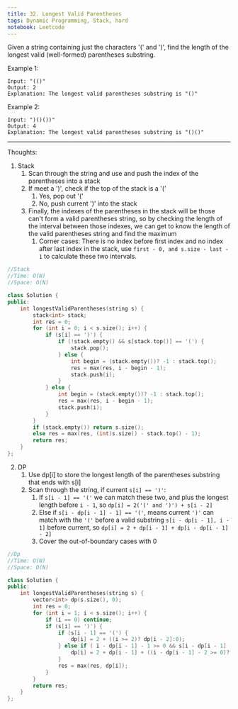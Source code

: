 ```yaml
---
title: 32. Longest Valid Parentheses
tags: Dynamic Programming, Stack, hard
notebook: Leetcode
---
```


Given a string containing just the characters '(' and ')', find the length of the longest valid (well-formed) parentheses substring.

Example 1:
```
Input: "(()"
Output: 2
Explanation: The longest valid parentheses substring is "()"
```
Example 2:
```
Input: ")()())"
Output: 4
Explanation: The longest valid parentheses substring is "()()"
```
----------
Thoughts:
1. Stack 
   1. Scan through the string and use and push the index of the parentheses into a stack
   2. If meet a ')', check if the top of the stack is a '('
      1. Yes, pop out '('
      2. No, push current ')' into the stack
   3. Finally, the indexes of the parentheses in the stack will be those can't form a valid parentheses string, so by checking the length of the interval between those indexes, we can get to know the length of the valid parentheses string and find the maximum 
      1. Corner cases: There is no index before first index and no index after last index in the stack, use `first - 0, and s.size - last - 1` to calculate these two intervals.

```c++
//Stack
//Time: O(N)
//Space: O(N)

class Solution {
public:
    int longestValidParentheses(string s) {
        stack<int> stack;
        int res = 0;
        for (int i = 0; i < s.size(); i++) {
            if (s[i] == ')') {
                if (!stack.empty() && s[stack.top()] == '(') {
                    stack.pop();
                } else {
                    int begin = (stack.empty())? -1 : stack.top();
                    res = max(res, i - begin - 1);
                    stack.push(i);
                }
            } else {
                int begin = (stack.empty())? -1 : stack.top();
                res = max(res, i - begin - 1);
                stack.push(i);
            }
        }
        if (stack.empty()) return s.size();
        else res = max(res, (int)s.size() - stack.top() - 1);
        return res;
    }
};

```

2. DP
    1. Use dp[i] to store the longest length of the parentheses substring that ends with s[i]
    2. Scan through the string, if current `s[i] == ')'`:
        1. If `s[i - 1] == '('` we can match these two, and plus the longest length before `i - 1`, so `dp[i] = 2('(' and ')') + s[i - 2]`
        2. Else if `s[i - dp[i - 1] - 1] == '('`, means current `')'` can match with the `'('` before a valid substring `s[i - dp[i - 1], i - 1]` before current, so `dp[i] = 2 + dp[i - 1] + dp[i - dp[i - 1] - 2]`
        3. Cover the out-of-boundary cases with 0
```c++
//Dp
//Time: O(N)
//Space: O(N)

class Solution {
public:
    int longestValidParentheses(string s) {
        vector<int> dp(s.size(), 0);
        int res = 0;
        for (int i = 1; i < s.size(); i++) {
            if (i == 0) continue;
            if (s[i] == ')') {
                if (s[i - 1] == '(') {
                    dp[i] = 2 + ((i >= 2)? dp[i - 2]:0);
                } else if ( i - dp[i - 1] - 1 >= 0 && s[i - dp[i - 1] - 1] == '(') {
                    dp[i] = 2 + dp[i - 1] + ((i - dp[i - 1] - 2 >= 0)? dp[i - dp[i - 1] - 2]:0);
                }
                res = max(res, dp[i]);
            }
        }
        return res;
    }
};
```